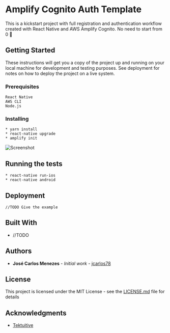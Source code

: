 # Amplify Cognito Auth Template

This is a kickstart project with full registration and authentication workflow created with React Native and AWS Amplify Cognito. No need to start from 0 🚀

## Getting Started

These instructions will get you a copy of the project up and running on your local machine for development and testing purposes. See deployment for notes on how to deploy the project on a live system.

### Prerequisites

```
React Native 
AWS CLI
Node.js
```

### Installing

```
* yarn install
* react-native upgrade
* amplify init
```
![Screenshot](https://raw.githubusercontent.com/jcarlos78/react-native-amplify-cognito-auth/main/amplify-init.png)


## Running the tests

```
* react-native run-ios
* react-native android
```

## Deployment

```
//TODO Give the example 
```

## Built With

* //TODO 

<!--
## Contributing

Please read [CONTRIBUTING.md](https://gist.github.com/PurpleBooth/b24679402957c63ec426) for details on our code of conduct, and the process for submitting pull requests to us.

## Versioning

We use [SemVer](http://semver.org/) for versioning. For the versions available, see the [tags on this repository](https://github.com/your/project/tags). 
-->

## Authors

* **José Carlos Menezes** - *Initial work* - [jcarlos78](https://github.com/jcarlos78)

<!--
See also the list of [contributors](https://github.com/your/project/contributors) who participated in this project.
-->

## License

This project is licensed under the MIT License - see the [LICENSE.md](LICENSE.md) file for details

## Acknowledgments

* [Tektuitive](https://www.youtube.com/channel/UCKBWovN9JcjEPoO5rCm9eCA)
